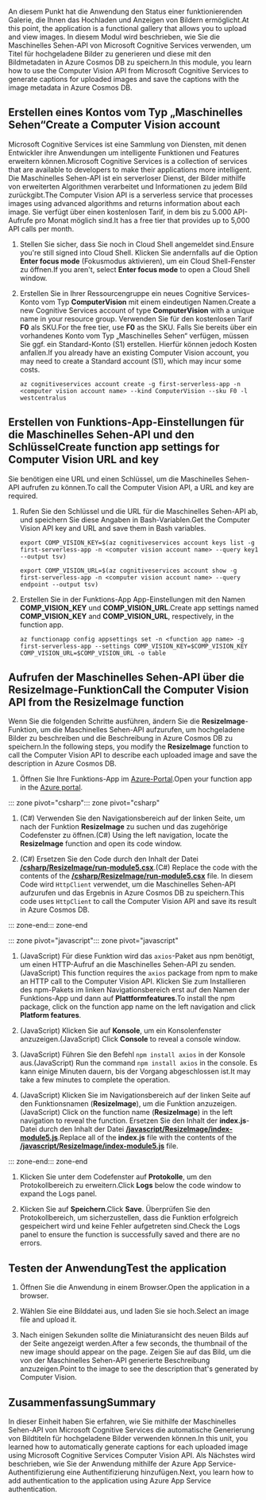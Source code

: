 <span data-ttu-id="c135a-101">An diesem Punkt hat die Anwendung den Status einer funktionierenden Galerie, die Ihnen das Hochladen und Anzeigen von Bildern ermöglicht.</span><span class="sxs-lookup"><span data-stu-id="c135a-101">At this point, the application is a functional gallery that allows you to upload and view images.</span></span> <span data-ttu-id="c135a-102">In diesem Modul wird beschrieben, wie Sie die Maschinelles Sehen-API von Microsoft Cognitive Services verwenden, um Titel für hochgeladene Bilder zu generieren und diese mit den Bildmetadaten in Azure Cosmos DB zu speichern.</span><span class="sxs-lookup"><span data-stu-id="c135a-102">In this module, you learn how to use the Computer Vision API from Microsoft Cognitive Services to generate captions for uploaded images and save the captions with the image metadata in Azure Cosmos DB.</span></span>

## <a name="create-a-computer-vision-account"></a><span data-ttu-id="c135a-103">Erstellen eines Kontos vom Typ „Maschinelles Sehen“</span><span class="sxs-lookup"><span data-stu-id="c135a-103">Create a Computer Vision account</span></span>

<span data-ttu-id="c135a-104">Microsoft Cognitive Services ist eine Sammlung von Diensten, mit denen Entwickler ihre Anwendungen um intelligente Funktionen und Features erweitern können.</span><span class="sxs-lookup"><span data-stu-id="c135a-104">Microsoft Cognitive Services is a collection of services that are available to developers to make their applications more intelligent.</span></span> <span data-ttu-id="c135a-105">Die Maschinelles Sehen-API ist ein serverloser Dienst, der Bilder mithilfe von erweiterten Algorithmen verarbeitet und Informationen zu jedem Bild zurückgibt.</span><span class="sxs-lookup"><span data-stu-id="c135a-105">The Computer Vision API is a serverless service that processes images using advanced algorithms and returns information about each image.</span></span> <span data-ttu-id="c135a-106">Sie verfügt über einen kostenlosen Tarif, in dem bis zu 5.000 API-Aufrufe pro Monat möglich sind.</span><span class="sxs-lookup"><span data-stu-id="c135a-106">It has a free tier that provides up to 5,000 API calls per month.</span></span>

1. <span data-ttu-id="c135a-107">Stellen Sie sicher, dass Sie noch in Cloud Shell angemeldet sind.</span><span class="sxs-lookup"><span data-stu-id="c135a-107">Ensure you're still signed into Cloud Shell.</span></span> <span data-ttu-id="c135a-108">Klicken Sie andernfalls auf die Option **Enter focus mode** (Fokusmodus aktivieren), um ein Cloud Shell-Fenster zu öffnen.</span><span class="sxs-lookup"><span data-stu-id="c135a-108">If you aren't, select **Enter focus mode** to open a Cloud Shell window.</span></span> 

1. <span data-ttu-id="c135a-109">Erstellen Sie in Ihrer Ressourcengruppe ein neues Cognitive Services-Konto vom Typ **ComputerVision** mit einem eindeutigen Namen.</span><span class="sxs-lookup"><span data-stu-id="c135a-109">Create a new Cognitive Services account of type **ComputerVision** with a unique name in your resource group.</span></span> <span data-ttu-id="c135a-110">Verwenden Sie für den kostenlosen Tarif **F0** als SKU.</span><span class="sxs-lookup"><span data-stu-id="c135a-110">For the free tier, use **F0** as the SKU.</span></span> <span data-ttu-id="c135a-111">Falls Sie bereits über ein vorhandenes Konto vom Typ „Maschinelles Sehen“ verfügen, müssen Sie ggf. ein Standard-Konto (S1) erstellen. Hierfür können jedoch Kosten anfallen.</span><span class="sxs-lookup"><span data-stu-id="c135a-111">If you already have an existing Computer Vision account, you may need to create a Standard account (S1), which may incur some costs.</span></span>

    ```azurecli
    az cognitiveservices account create -g first-serverless-app -n <computer vision account name> --kind ComputerVision --sku F0 -l westcentralus
    ```


## <a name="create-function-app-settings-for-computer-vision-url-and-key"></a><span data-ttu-id="c135a-112">Erstellen von Funktions-App-Einstellungen für die Maschinelles Sehen-API und den Schlüssel</span><span class="sxs-lookup"><span data-stu-id="c135a-112">Create function app settings for Computer Vision URL and key</span></span>

<span data-ttu-id="c135a-113">Sie benötigen eine URL und einen Schlüssel, um die Maschinelles Sehen-API aufrufen zu können.</span><span class="sxs-lookup"><span data-stu-id="c135a-113">To call the Computer Vision API, a URL and key are required.</span></span>

1. <span data-ttu-id="c135a-114">Rufen Sie den Schlüssel und die URL für die Maschinelles Sehen-API ab, und speichern Sie diese Angaben in Bash-Variablen.</span><span class="sxs-lookup"><span data-stu-id="c135a-114">Get the Computer Vision API key and URL and save them in Bash variables.</span></span>

    ```azurecli
    export COMP_VISION_KEY=$(az cognitiveservices account keys list -g first-serverless-app -n <computer vision account name> --query key1 --output tsv)
    ```
    ```azurecli
    export COMP_VISION_URL=$(az cognitiveservices account show -g first-serverless-app -n <computer vision account name> --query endpoint --output tsv)
    ```

1. <span data-ttu-id="c135a-115">Erstellen Sie in der Funktions-App App-Einstellungen mit den Namen **COMP_VISION_KEY** und **COMP_VISION_URL**.</span><span class="sxs-lookup"><span data-stu-id="c135a-115">Create app settings named **COMP_VISION_KEY** and **COMP_VISION_URL**, respectively, in the function app.</span></span>

    ```azurecli
    az functionapp config appsettings set -n <function app name> -g first-serverless-app --settings COMP_VISION_KEY=$COMP_VISION_KEY COMP_VISION_URL=$COMP_VISION_URL -o table
    ```

## <a name="call-the-computer-vision-api-from-the-resizeimage-function"></a><span data-ttu-id="c135a-116">Aufrufen der Maschinelles Sehen-API über die ResizeImage-Funktion</span><span class="sxs-lookup"><span data-stu-id="c135a-116">Call the Computer Vision API from the ResizeImage function</span></span>

<span data-ttu-id="c135a-117">Wenn Sie die folgenden Schritte ausführen, ändern Sie die **ResizeImage**-Funktion, um die Maschinelles Sehen-API aufzurufen, um hochgeladene Bilder zu beschreiben und die Beschreibung in Azure Cosmos DB zu speichern.</span><span class="sxs-lookup"><span data-stu-id="c135a-117">In the following steps, you modify the **ResizeImage** function to call the Computer Vision API to describe each uploaded image and save the description in Azure Cosmos DB.</span></span>

1. <span data-ttu-id="c135a-118">Öffnen Sie Ihre Funktions-App im [Azure-Portal](https://portal.azure.com/?azure-portal=true).</span><span class="sxs-lookup"><span data-stu-id="c135a-118">Open your function app in the [Azure portal](https://portal.azure.com/?azure-portal=true).</span></span>

<span data-ttu-id="c135a-119">::: zone pivot="csharp"</span><span class="sxs-lookup"><span data-stu-id="c135a-119">::: zone pivot="csharp"</span></span>
1. <span data-ttu-id="c135a-120">(C#) Verwenden Sie den Navigationsbereich auf der linken Seite, um nach der Funktion **ResizeImage** zu suchen und das zugehörige Codefenster zu öffnen.</span><span class="sxs-lookup"><span data-stu-id="c135a-120">(C#) Using the left navigation, locate the **ResizeImage** function and open its code window.</span></span>

1. <span data-ttu-id="c135a-121">(C#) Ersetzen Sie den Code durch den Inhalt der Datei [**/csharp/ResizeImage/run-module5.csx**](https://raw.githubusercontent.com/Azure-Samples/functions-first-serverless-web-application/master/csharp/ResizeImage/run-module5.csx).</span><span class="sxs-lookup"><span data-stu-id="c135a-121">(C#) Replace the code with the contents of the [**/csharp/ResizeImage/run-module5.csx**](https://raw.githubusercontent.com/Azure-Samples/functions-first-serverless-web-application/master/csharp/ResizeImage/run-module5.csx) file.</span></span> <span data-ttu-id="c135a-122">In diesem Code wird `HttpClient` verwendet, um die Maschinelles Sehen-API aufzurufen und das Ergebnis in Azure Cosmos DB zu speichern.</span><span class="sxs-lookup"><span data-stu-id="c135a-122">This code uses `HttpClient` to call the Computer Vision API and save its result in Azure Cosmos DB.</span></span>

<span data-ttu-id="c135a-123">::: zone-end</span><span class="sxs-lookup"><span data-stu-id="c135a-123">::: zone-end</span></span>

<span data-ttu-id="c135a-124">::: zone pivot="javascript"</span><span class="sxs-lookup"><span data-stu-id="c135a-124">::: zone pivot="javascript"</span></span>
1. <span data-ttu-id="c135a-125">(JavaScript) Für diese Funktion wird das `axios`-Paket aus npm benötigt, um einen HTTP-Aufruf an die Maschinelles Sehen-API zu senden.</span><span class="sxs-lookup"><span data-stu-id="c135a-125">(JavaScript) This function requires the `axios` package from npm to make an HTTP call to the Computer Vision API.</span></span> <span data-ttu-id="c135a-126">Klicken Sie zum Installieren des npm-Pakets im linken Navigationsbereich erst auf den Namen der Funktions-App und dann auf **Plattformfeatures**.</span><span class="sxs-lookup"><span data-stu-id="c135a-126">To install the npm package, click on the function app name on the left navigation and click **Platform features**.</span></span>

1. <span data-ttu-id="c135a-127">(JavaScript) Klicken Sie auf **Konsole**, um ein Konsolenfenster anzuzeigen.</span><span class="sxs-lookup"><span data-stu-id="c135a-127">(JavaScript) Click **Console** to reveal a console window.</span></span>

1. <span data-ttu-id="c135a-128">(JavaScript) Führen Sie den Befehl `npm install axios` in der Konsole aus.</span><span class="sxs-lookup"><span data-stu-id="c135a-128">(JavaScript) Run the command `npm install axios` in the console.</span></span> <span data-ttu-id="c135a-129">Es kann einige Minuten dauern, bis der Vorgang abgeschlossen ist.</span><span class="sxs-lookup"><span data-stu-id="c135a-129">It may take a few minutes to complete the operation.</span></span>

1. <span data-ttu-id="c135a-130">(JavaScript) Klicken Sie im Navigationsbereich auf der linken Seite auf den Funktionsnamen (**ResizeImage**), um die Funktion anzuzeigen.</span><span class="sxs-lookup"><span data-stu-id="c135a-130">(JavaScript) Click on the function name (**ResizeImage**) in the left navigation to reveal the function.</span></span> <span data-ttu-id="c135a-131">Ersetzen Sie den Inhalt der **index.js**-Datei durch den Inhalt der Datei [**/javascript/ResizeImage/index-module5.js**](https://raw.githubusercontent.com/Azure-Samples/functions-first-serverless-web-application/master/javascript/ResizeImage/index-module5.js).</span><span class="sxs-lookup"><span data-stu-id="c135a-131">Replace all of the **index.js** file with the contents of the [**/javascript/ResizeImage/index-module5.js**](https://raw.githubusercontent.com/Azure-Samples/functions-first-serverless-web-application/master/javascript/ResizeImage/index-module5.js) file.</span></span>

<span data-ttu-id="c135a-132">::: zone-end</span><span class="sxs-lookup"><span data-stu-id="c135a-132">::: zone-end</span></span>

1. <span data-ttu-id="c135a-133">Klicken Sie unter dem Codefenster auf **Protokolle**, um den Protokollbereich zu erweitern.</span><span class="sxs-lookup"><span data-stu-id="c135a-133">Click **Logs** below the code window to expand the Logs panel.</span></span>

1. <span data-ttu-id="c135a-134">Klicken Sie auf **Speichern**.</span><span class="sxs-lookup"><span data-stu-id="c135a-134">Click **Save**.</span></span> <span data-ttu-id="c135a-135">Überprüfen Sie den Protokollbereich, um sicherzustellen, dass die Funktion erfolgreich gespeichert wird und keine Fehler aufgetreten sind.</span><span class="sxs-lookup"><span data-stu-id="c135a-135">Check the Logs panel to ensure the function is successfully saved and there are no errors.</span></span>


## <a name="test-the-application"></a><span data-ttu-id="c135a-136">Testen der Anwendung</span><span class="sxs-lookup"><span data-stu-id="c135a-136">Test the application</span></span>

1. <span data-ttu-id="c135a-137">Öffnen Sie die Anwendung in einem Browser.</span><span class="sxs-lookup"><span data-stu-id="c135a-137">Open the application in a browser.</span></span> 

1. <span data-ttu-id="c135a-138">Wählen Sie eine Bilddatei aus, und laden Sie sie hoch.</span><span class="sxs-lookup"><span data-stu-id="c135a-138">Select an image file and upload it.</span></span>

1. <span data-ttu-id="c135a-139">Nach einigen Sekunden sollte die Miniaturansicht des neuen Bilds auf der Seite angezeigt werden.</span><span class="sxs-lookup"><span data-stu-id="c135a-139">After a few seconds, the thumbnail of the new image should appear on the page.</span></span> <span data-ttu-id="c135a-140">Zeigen Sie auf das Bild, um die von der Maschinelles Sehen-API generierte Beschreibung anzuzeigen.</span><span class="sxs-lookup"><span data-stu-id="c135a-140">Point to the image to see the description that's generated by Computer Vision.</span></span>

## <a name="summary"></a><span data-ttu-id="c135a-141">Zusammenfassung</span><span class="sxs-lookup"><span data-stu-id="c135a-141">Summary</span></span>

<span data-ttu-id="c135a-142">In dieser Einheit haben Sie erfahren, wie Sie mithilfe der Maschinelles Sehen-API von Microsoft Cognitive Services die automatische Generierung von Bildtiteln für hochgeladene Bilder verwenden können.</span><span class="sxs-lookup"><span data-stu-id="c135a-142">In this unit, you learned how to automatically generate captions for each uploaded image using Microsoft Cognitive Services Computer Vision API.</span></span> <span data-ttu-id="c135a-143">Als Nächstes wird beschrieben, wie Sie der Anwendung mithilfe der Azure App Service-Authentifizierung eine Authentifizierung hinzufügen.</span><span class="sxs-lookup"><span data-stu-id="c135a-143">Next, you learn how to add authentication to the application using Azure App Service authentication.</span></span>